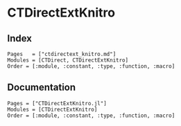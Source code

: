# CTDirectExtKnitro

## Index

```@index
Pages   = ["ctdirectext_knitro.md"]
Modules = [CTDirect, CTDirectExtKnitro]
Order = [:module, :constant, :type, :function, :macro]
```

## Documentation

```@autodocs
Pages = ["CTDirectExtKnitro.jl"]
Modules = [CTDirectExtKnitro]
Order = [:module, :constant, :type, :function, :macro]
```